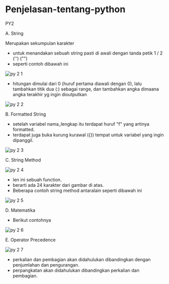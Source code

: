 # Penjelasan-tentang-python
PY2

A. String

Merupakan sekumpulan karakter
  - untuk menandakan sebuah string pasti di awali dengan tanda petik 1 / 2 ('') ("")
  - seperti contoh dibawah ini

![py 2 1](https://user-images.githubusercontent.com/92989089/141241566-ee6013a6-607c-4181-a9f3-c11367b82f4d.png)

  - hitungan dimulai dari 0 (huruf pertama diawali dengan 0), lalu tambahkan titik dua (:) sebagai range, dan tambahkan angka dimaana angka terakhir yg ingin dioutputkan
   
![py 2 2](https://user-images.githubusercontent.com/92989089/141241985-aaa84038-104f-41ac-a95c-5124c100a85d.png)

B. Formatted String

  - setelah variabel nama_lengkap itu terdapat huruf "f" yang artinya formatted.
  - terdapat juga buka kurung kurawal ({}) tempat untuk variabel yang ingin dipanggil.

![py 2 3](https://user-images.githubusercontent.com/92989089/141242621-7d74b336-23b1-45b8-b6a1-38eaf8940c46.png)

C. String Method

![py 2 4](https://user-images.githubusercontent.com/92989089/141243043-0f81b461-bacd-4b7e-993d-c24e6894259c.png)

  - len ini sebuah function.
  - berarti ada 24 karakter dari gambar di atas.
  - Beberapa contoh string method antaralain seperti dibawah ini
  
  ![py 2 5](https://user-images.githubusercontent.com/92989089/141243438-b5052ebb-936c-4384-8ab4-b02f971be337.png)

D. Matematika
  - Berikut contohnya
  
  ![py 2 6](https://user-images.githubusercontent.com/92989089/141243656-a947a0d6-d320-432c-b92d-64f6817b138b.png)

E. Operator Precedence

![py 2 7](https://user-images.githubusercontent.com/92989089/141243861-5cbb4d6b-799f-4e25-b007-2a35dbe400c2.png)

  - perkalian dan pembagian akan didahulukan dibandingkan dengan penjumlahan dan pengurangan.
  - perpangkatan akan didahulukan dibandingkan perkalian dan pembagian.
